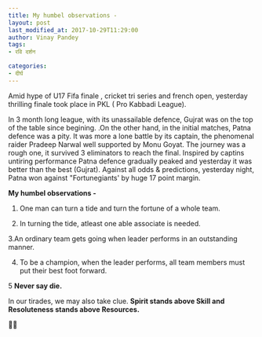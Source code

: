 ```yaml
---
title: My humbel observations -
layout: post
last_modified_at: 2017-10-29T11:29:00
author: Vinay Pandey
tags:
- रवि दर्शन

categories:
- दीर्घ
---
```

Amid hype of U17 Fifa finale , cricket tri series and french open, yesterday thrilling finale took place  in PKL ( Pro Kabbadi League). 


In 3 month long league, with its unassailable defence, Gujrat was on the top of the table since begining. .On the other hand, in the initial matches, Patna defence was a pity. It was more a lone battle by its captain, the phenomenal raider Pradeep Narwal well supported by Monu Goyat. The journey was a rough one, it survived 3  eliminators to reach the final. Inspired by captins untiring performance Patna defence gradually peaked and yesterday it was better than the best (Gujrat).  Against all odds & predictions, yesterday night, Patna won against "Fortunegiants' by huge 17 point margin. 

**My humbel observations -**

1. One man can turn a tide and turn the fortune of a whole team.

2. In turning the tide, atleast one able associate is needed.

3.An ordinary team gets going when leader performs in an outstanding manner.

4. To be a champion, when the leader performs, all team members must put their best foot forward. 

5 **Never say die.** 

In our tirades, we may also take clue. **Spirit stands above Skill and Resoluteness stands above Resources.**

🙏🙏


